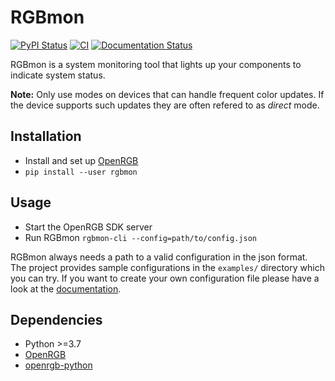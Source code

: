 # RGBmon

[![PyPI Status](https://badge.fury.io/py/rgbmon.svg)](https://badge.fury.io/py/rgbmon)
[![CI](https://github.com/inlart/RGBmon/workflows/CI/badge.svg)](https://github.com/inlart/RGBmon/actions?query=workflow%3ACI)
[![Documentation Status](https://readthedocs.org/projects/rgbmon/badge/?version=latest)](https://rgbmon.readthedocs.io/en/latest/?badge=latest)

RGBmon is a system monitoring tool that lights up your components to indicate system status.

**Note:**
Only use modes on devices that can handle frequent color updates. If the device supports such updates they are often refered to as *direct* mode.

## Installation

* Install and set up [OpenRGB](https://gitlab.com/CalcProgrammer1/OpenRGB/-/blob/master/README.md)
* `pip install --user rgbmon`

## Usage

* Start the OpenRGB SDK server
* Run RGBmon `rgbmon-cli --config=path/to/config.json`

RGBmon always needs a path to a valid configuration in the json format.
The project provides sample configurations in the `examples/` directory which you can try.
If you want to create your own configuration file please have a look at the [documentation](https://rgbmon.readthedocs.io/en/latest/).

## Dependencies

* Python >=3.7
* [OpenRGB](https://gitlab.com/CalcProgrammer1/OpenRGB)
* [openrgb-python](https://github.com/jath03/openrgb-python)

